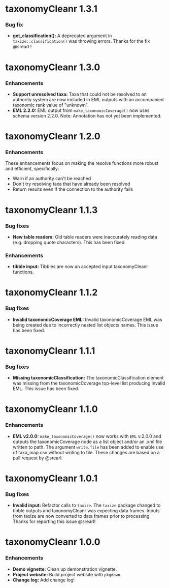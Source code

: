 # taxonomyCleanr 1.3.1

### Bug fix

* __get_classification():__ A deprecated argument in `taxize::classification()` was throwing errors. Thanks for the fix @srearl !

# taxonomyCleanr 1.3.0

### Enhancements

* __Support unresolved taxa:__ Taxa that could not be resolved to an authority system are now included in EML outputs with an accompanied taxonomic rank value of "unknown".
* __EML 2.2.0:__ EML output from `make_taxonomicCoverage()` now uses schema version 2.2.0. Note: Annotation has not yet been implemented.

# taxonomyCleanr 1.2.0

### Enhancements

These enhancements focus on making the resolve functions more robust and efficient, specifically:

* Warn if an authority can't be reached
* Don't try resolving taxa that have already been resolved
* Return results even if the connection to the authority fails

# taxonomyCleanr 1.1.3

### Bug fixes

* __New table readers:__ Old table readers were inaccurately reading data (e.g. dropping quote characters). This has been fixed.

### Enhancements

* __tibble input:__ Tibbles are now an accepted input taxonomyCleanr functions.

# taxonomyCleanr 1.1.2

### Bug fixes

* __Invalid taxonomicCoverage EML:__ Invalid taxonomicCoverage EML was being created due to incorrectly nested list objects names. This issue has been fixed.

# taxonomyCleanr 1.1.1

### Bug fixes

* __Missing taxonomicClassification:__ The taxonomicClassification element was missing from the taxonomicCoverage top-level list producing invalid EML. This issue has been fixed.

# taxonomyCleanr 1.1.0

### Enhancements

* __EML v2.0.0:__ `make_taxonomicCoverage()` now works with `EML` v.2.0.0 and outputs the taxonomicCoverage node as a list object and/or an .xml file written to path. The argument `write.file` has been added to enable use of taxa_map.csv without writing to file. These changes are based on a pull request by @srearl.

# taxonomyCleanr 1.0.1

### Bug fixes

* __Invalid input:__ Refactor calls to `taxize`. The `taxize` package changed to tibble outputs and taxonomyCleanr was expecting data frames. Inputs from taxize are now converted to data frames prior to processing. Thanks for reporting this issue @srearl!

# taxonomyCleanr 1.0.0

### Enhancements

* __Demo vignette:__ Clean up demonstration vignette.
* __Project website:__ Build project website with `pkgdown`.
* __Change log:__ Add change log!
